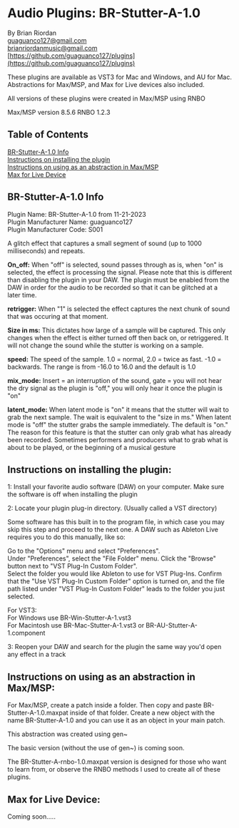 # Audio Plugins: BR-Stutter-A-1.0 
By Brian Riordan  
guaguanco127@gmail.com  
brianriordanmusic@gmail.com  
[https://github.com/guaguanco127/plugins](https://github.com/guaguanco127/plugins)

These plugins are available as VST3 for Mac and Windows, and AU for Mac. 
Abstractions for Max/MSP, and Max for Live devices also included. 

All versions of these plugins were created in Max/MSP using RNBO 

Max/MSP version 8.5.6
RNBO 1.2.3

## Table of Contents

[BR-Stutter-A-1.0 Info](#plugininfo)  
[Instructions on installing the plugin](#installation)  
[Instructions on using as an abstraction in Max/MSP](#maxmsp)  
[Max for Live Device](#maxforlive)

## <a name="plugininfo"></a>BR-Stutter-A-1.0 Info

Plugin Name: BR-Stutter-A-1.0 from 11-21-2023  
Plugin Manufacturer Name: guaguanco127  
Plugin Manufacturer Code: S001

A glitch effect that captures a small segment of sound (up to 1000 milliseconds) and repeats.
    
**On_off:** When "off" is selected, sound passes through as is, when "on" is selected, the effect is processing the signal. Please note that this is different than disabling the plugin in your DAW. The plugin must be enabled from the DAW in order for the audio to be recorded so that it can be glitched at a later time. 
 
**retrigger:** When "1" is selected the effect captures the next chunk of sound that was occuring at that moment.  

**Size in ms:** This dictates how large of a sample will be captured. This only changes when the effect is either turned off then back on, or retriggered. It will not change the sound while the stutter is working on a sample.  

**speed:** The speed of the sample. 1.0 = normal, 2.0 = twice as fast. -1.0 = backwards. The range is from -16.0 to 16.0 and the default is 1.0  

**mix_mode:** Insert = an interruption of the sound, gate = you will not hear the dry signal as the plugin is "off," you will only hear it once the plugin is "on"  

**latent_mode:** When latent mode is "on" it means that the stutter will wait to grab the next sample. The wait is equivalent to the "size in ms." When latent mode is "off" the stutter grabs the sample immediately. The default is "on." The reason for this feature is that the stutter can only grab what has already been recorded. Sometimes performers and producers what to grab what is about to be played, or the beginning of a musical gesture


## <a name="installation"></a>Instructions on installing the plugin:

1: Install your favorite audio software (DAW) on your computer. Make sure the software is off when installing the plugin
 
2: Locate your plugin plug-in directory. (Usually called a VST directory)  

Some software has this built in to the program file, in which case you may skip this step and proceed to the next one. A DAW such as Ableton Live requires you to do this manually, like so:  

Go to the "Options" menu and select "Preferences".  
Under "Preferences", select the "File Folder" menu.
Click the "Browse" button next to "VST Plug-In Custom Folder".  
Select the folder you would like Ableton to use for VST Plug-Ins.
Confirm that the "Use VST Plug-In Custom Folder" option is turned on, and the file path listed under "VST Plug-In Custom Folder" leads to the folder you just selected.

For VST3:   
For Windows use BR-Win-Stutter-A-1.vst3   
For Macintosh use BR-Mac-Stutter-A-1.vst3 or BR-AU-Stutter-A-1.component

3: Reopen your DAW and search for the plugin the same way you'd open any effect in a track

## <a name="maxmsp"></a>Instructions on using as an abstraction in Max/MSP:


For Max/MSP, create a patch inside a folder. Then copy and paste BR-Stutter-A-1.0.maxpat inside of that folder. Create a new object with the name BR-Stutter-A-1.0 and you can use it as an object in your main patch. 

This abstraction was created using gen~ 

The basic version (without the use of gen~) is coming soon. 

The BR-Stutter-A-rnbo-1.0.maxpat version is designed for those who want to learn from, or observe the RNBO methods I used to create all of these plugins. 

## <a name="maxforlive"></a>Max for Live Device:

Coming soon.....
 